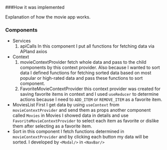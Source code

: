 ###How it was implemented

Explanation of how the movie app works.

### Components

- Services
  1.  apiCalls
      In this component I put all functions for fetching data via APIand axios
- Context
  1.  movieContextProvider
      fetch whole data and pass to the child components by this context provider. Also because I wanted to sort data I defined functions for fetching sorted data based on most popular or high-rated data and pass these functions to sort component.
  2.  FavoriteMovieContextProvider
      this context provider was created for saving favorite items in context and I used `useReducer` to determine actions because I need to `ADD_ITEM` or `REMOVE_ITEM` as a favorite item.
- MoviesList
  First I get data by using `useContext` from `movieContextProvider` and send them as props another component called `Movies`
  in Movies I showed data in details and use `FavoriteMovieContextProvider` to select each item as favorite or dislike them after selecting as a favorite item.
- Sort
  in this component I fetch functions determined in `movieContextProvider` and by clicking each button my data will be sorted. I developed by `<Modal/>` in `<NavBar/>`
